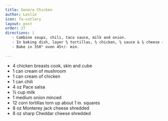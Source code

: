 ```yaml
---
title: Sonora Chicken
author: Leslie
icon: fa-cutlery
layout: post
order: 27
directions: |
   - Combine soups, chili, taco sauce, milk and onion.
   - In baking dish, layer ½ tortillas, ½ chicken, ½ sauce & ½ cheese – then repeat layers.
   - Bake in 350° oven 45+/- min.
   
---
```


<ul>
	<li>4 chicken breasts cook, skin and cube</li>
	<li>1 can cream of mushroom</li>
	<li>1 can cream of chicken</li>
	<li>1 can chili</li>
	<li>4 oz Pace salsa</li>
	<li>½ cup milk</li>
	<li>1 medium onion minced</li>
	<li>12 corn tortillas torn up about 1 in. squares</li>
	<li>8 oz Monterey jack cheese shredded</li>
	<li>8 oz sharp Cheddar cheese shredded</li>
</ul>